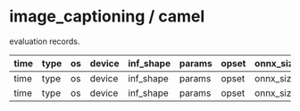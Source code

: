 # image_captioning / camel

evaluation records.

| time | type | os | device | inf_shape | params | opset | onnx_size | numerical_test | torch_inf_time | onnx_inf_time |
| :--- | :--- | :- | :----- | :-------- | :----- | :---- | :-------- | :------------- | :------------- | :------------ |
| time | type | os | device | inf_shape | params | opset | onnx_size | numerical_test | torch_inf_time | onnx_inf_time |
| time | type | os | device | inf_shape | params | opset | onnx_size | numerical_test | torch_inf_time | onnx_inf_time |